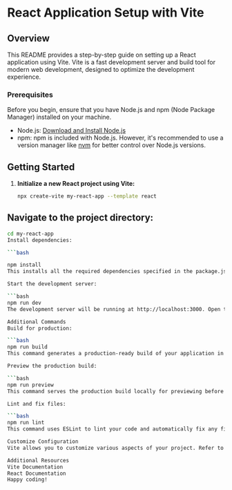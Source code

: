 # React Application Setup with Vite

## Overview

This README provides a step-by-step guide on setting up a React application using Vite. Vite is a fast development server and build tool for modern web development, designed to optimize the development experience.

### Prerequisites

Before you begin, ensure that you have Node.js and npm (Node Package Manager) installed on your machine.

- Node.js: [Download and Install Node.js](https://nodejs.org/)
- npm: npm is included with Node.js. However, it's recommended to use a version manager like [nvm](https://github.com/nvm-sh/nvm) for better control over Node.js versions.

## Getting Started

1. **Initialize a new React project using Vite:**

   ```bash
   npx create-vite my-react-app --template react
## Navigate to the project directory:

 ```bash
cd my-react-app
Install dependencies:

 ```bash

npm install
This installs all the required dependencies specified in the package.json file.

Start the development server:

 ```bash
npm run dev
The development server will be running at http://localhost:3000. Open this URL in your browser to view your React application.

Additional Commands
Build for production:

 ```bash
npm run build
This command generates a production-ready build of your application in the dist directory.

Preview the production build:

 ```bash
npm run preview
This command serves the production build locally for previewing before deployment.

Lint and fix files:

 ```bash
npm run lint
This command uses ESLint to lint your code and automatically fix any fixable issues.

Customize Configuration
Vite allows you to customize various aspects of your project. Refer to the Vite Configuration Documentation for details on how to modify the default configuration.

Additional Resources
Vite Documentation
React Documentation
Happy coding!
